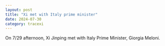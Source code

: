 ```yaml
---
layout: post
title: "Xi met with Italy prime minister"
date: 2024-07-30
category: tracexi
---
```


On 7/29 afternoon, Xi Jinping met with Italy Prime Minister, Giorgia Meloni.